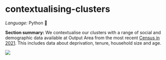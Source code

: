 # contextualising-clusters

*Language:* Python 🐍

**Section summary:** We contextualise our clusters with a range of social and demographic data available at Output Area from the most recent [Census in 2021](https://www.ons.gov.uk/census). This includes data about deprivation, tenure, household size and age.

<img src= "https://github.com/user-attachments/assets/9942b6b9-9df6-495f-9f15-e9dc7338f678" >


